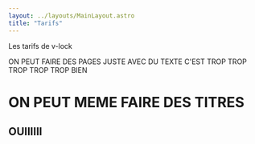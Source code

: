```yaml
---
layout: ../layouts/MainLayout.astro
title: "Tarifs"
---
```



Les tarifs de v-lock

ON PEUT FAIRE DES PAGES JUSTE AVEC DU TEXTE C'EST TROP TROP TROP TROP TROP BIEN

# ON PEUT MEME FAIRE DES TITRES 

## OUIIIIII